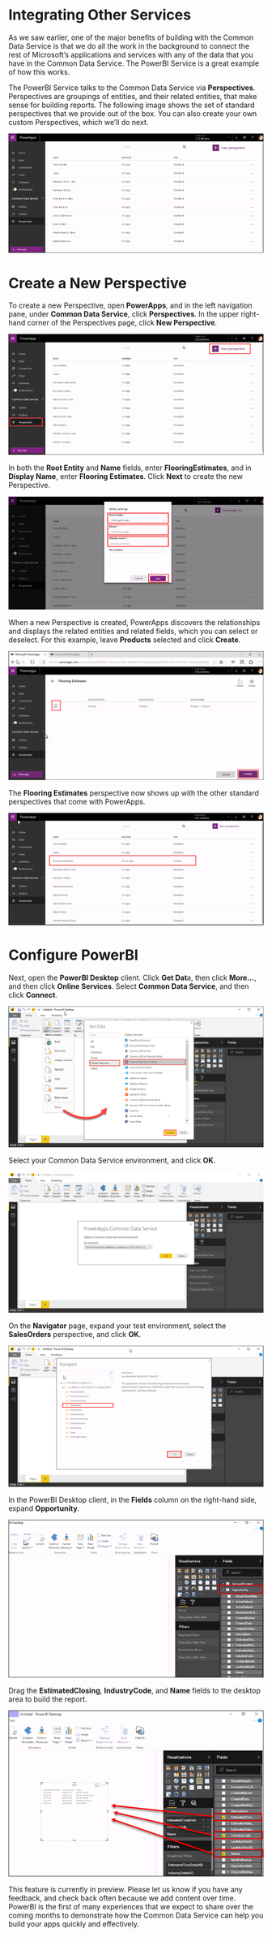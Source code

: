 <properties
   pageTitle="Integrating PowerBI with the Common Data Service | Microsoft PowerApps"
   description="How to use perspectives to create PowerBI reports"
   services=""
   suite="powerapps"
   documentationCenter="na"
   authors="v-brbene"
   manager="anneta"
   editor=""
   tags=""
   featuredVideoId="os33pHQ9jSU"
   courseDuration="5m"/>

<tags
   ms.service="powerapps"
   ms.devlang="na"
   ms.topic="get-started-article"
   ms.tgt_pltfrm="na"
   ms.workload="na"
   ms.date="6/9/2017"
   ms.author="v-brbene"/>

# Integrating Other Services
As we saw earlier, one of the major benefits of building with the Common Data Service is that we do all the work in the background to connect the rest of Microsoft’s applications and services with any of the data that you have in the Common Data Service.  The PowerBI Service is a great example of how this works.

The PowerBI Service talks to the Common Data Service via **Perspectives**. Perspectives are groupings of entities, and their related entities, that make sense for building reports.  The following image shows the set of standard perspectives that we provide out of the box. You can also create your own custom Perspectives, which we’ll do next. 

![Perspective list](./media/learning-common-data-service-incorporate-powerbi/perspective-list.png)


# Create a New Perspective
To create a new Perspective, open **PowerApps**, and in the left navigation pane, under **Common Data Service**, click **Perspectives**.  In the upper right-hand corner of the Perspectives page, click **New Perspective**. 


![Create new perspective list](./media/learning-common-data-service-incorporate-powerbi/perspective-list-create-new.png)

In both the **Root Entity** and **Name** fields, enter **FlooringEstimates**, and in **Display Name**, enter **Flooring Estimates**. Click **Next** to create the new Perspective.

![New perspective list](./media/learning-common-data-service-incorporate-powerbi/new-perspective.png)

When a new Perspective is created, PowerApps discovers the relationships and displays the related entities and related fields, which you can select or deselect. For this example, leave **Products** selected and click **Create**. 

![Related entities](./media/learning-common-data-service-incorporate-powerbi/related-entities.png)

The **Flooring Estimates** perspective now shows up with the other standard perspectives that come with PowerApps. 

![Perspectives](./media/learning-common-data-service-incorporate-powerbi/new-perspective-list.png)



# Configure PowerBI

Next, open the **PowerBI Desktop** client. Click **Get Dat**a, then click **More…**, and then click **Online Services**. Select **Common Data Service**, and then click **Connect**.
  
![Connect to Common Data Service](./media/learning-common-data-service-incorporate-powerbi/pbi-getdata.png)

Select your Common Data Service environment, and click **OK**. 

![Load your environment](./media/learning-common-data-service-incorporate-powerbi/pbi-loadenvironment.png)


On the **Navigator** page, expand your test environment, select the **SalesOrders** perspective, and click **OK**.  

![Select the perspective](./media/learning-common-data-service-incorporate-powerbi/pbi-navigator.png)

In the PowerBI Desktop client, in the **Fields** column on the right-hand side, expand **Opportunity**. 

![Data fields](./media/learning-common-data-service-incorporate-powerbi/data-fields.png)

Drag the **EstimatedClosing**, **IndustryCode**, and **Name** fields to the desktop area to build the report.

![Build a report](./media/learning-common-data-service-incorporate-powerbi/build-report.png)

This feature is currently in preview. Please let us know if you have any feedback, and check back often because we add content over time. PowerBI is the first of many experiences that we expect to share over the coming months to demonstrate how the Common Data Service can help you build your apps quickly and effectively. 